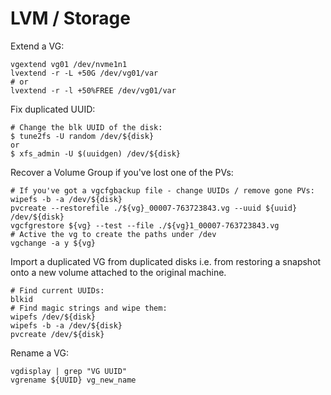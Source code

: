 LVM / Storage
======================================

Extend a VG:
```
vgextend vg01 /dev/nvme1n1
lvextend -r -L +50G /dev/vg01/var
# or
lvextend -r -l +50%FREE /dev/vg01/var
```

Fix duplicated UUID:
```
# Change the blk UUID of the disk:
$ tune2fs -U random /dev/${disk}
or
$ xfs_admin -U $(uuidgen) /dev/${disk}
```

Recover a Volume Group if you've lost one of the PVs:
```
# If you've got a vgcfgbackup file - change UUIDs / remove gone PVs:
wipefs -b -a /dev/${disk}
pvcreate --restorefile ./${vg}_00007-763723843.vg --uuid ${uuid} /dev/${disk}
vgcfgrestore ${vg} --test --file ./${vg}1_00007-763723843.vg
# Active the vg to create the paths under /dev
vgchange -a y ${vg}
```

Import a duplicated VG from duplicated disks i.e. from restoring a snapshot onto a new volume attached to the original machine.
```
# Find current UUIDs:
blkid
# Find magic strings and wipe them:
wipefs /dev/${disk}
wipefs -b -a /dev/${disk}
pvcreate /dev/${disk}
```

Rename a VG:

```
vgdisplay | grep "VG UUID"
vgrename ${UUID} vg_new_name
```

